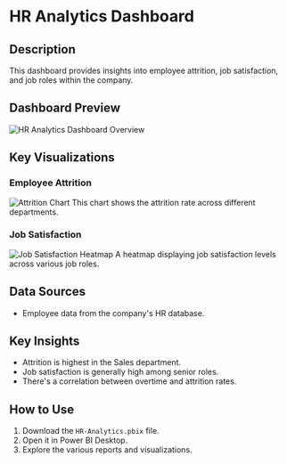 # HR Analytics Dashboard

## Description
This dashboard provides insights into employee attrition, job satisfaction, and job roles within the company.

## Dashboard Preview
![HR Analytics Dashboard Overview](./images/hr-dashboard-overview.png)

## Key Visualizations

### Employee Attrition
![Attrition Chart](./images/attrition-chart.png)
This chart shows the attrition rate across different departments.

### Job Satisfaction
![Job Satisfaction Heatmap](./images/job-satisfaction-heatmap.png)
A heatmap displaying job satisfaction levels across various job roles.

## Data Sources
- Employee data from the company's HR database.

## Key Insights
- Attrition is highest in the Sales department.
- Job satisfaction is generally high among senior roles.
- There's a correlation between overtime and attrition rates.

## How to Use
1. Download the `HR-Analytics.pbix` file.
2. Open it in Power BI Desktop.
3. Explore the various reports and visualizations.
